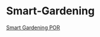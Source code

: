 # Smart-Gardening
[Smart Gardening POR](https://docs.google.com/presentation/d/14ahWVzLe1tVP0NiCHFWXRo8L30mx8BH9YqG-gT3xm0o/edit?usp=sharing)
